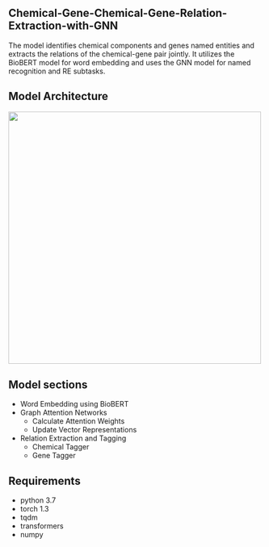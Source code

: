 ## Chemical-Gene-Chemical-Gene-Relation-Extraction-with-GNN

The model identifies chemical components and genes named entities and extracts the relations of the chemical-gene pair jointly. It utilizes the BioBERT model for word embedding and uses the GNN model for named recognition and RE subtasks. 

## Model Architecture


<img src="https://user-images.githubusercontent.com/59030870/197599628-e47f1ec4-34a2-4aa0-ac7b-c5c11d9c5568.png" 
     width="500" 
     height="500"
   />

## Model sections

- Word Embedding using BioBERT
- Graph Attention Networks
    -  Calculate Attention Weights
    -  Update Vector Representations
- Relation Extraction and Tagging
    - Chemical Tagger
    - Gene Tagger 





## Requirements

  - python 3.7
  - torch 1.3
  - tqdm
  - transformers
  - numpy

